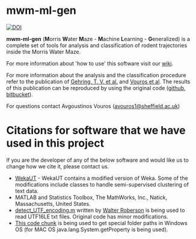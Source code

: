 # mwm-ml-gen

[![DOI](https://zenodo.org/badge/DOI/10.5281/zenodo.1117837.svg)](https://doi.org/10.5281/zenodo.1117837)

**mwm-ml-gen** (**M**orris **W**ater **M**aze - **M**achine **L**earning - **G**eneralized) is a complete set of tools for analysis and classification of rodent trajectories inside the Morris Water Maze. 

For more information about 'how to use' this software visit our [wiki](https://github.com/RodentDataAnalytics/mwm-ml-gen/wiki).

For more information about the analysis and the classification procedure refer to the publication of [Gehring, T. V. et al.](http://www.nature.com/articles/srep14562) and [Vouros et al](https://arxiv.org/abs/1711.07446). The results of this publication can be reproduced by using the original code ([github](https://github.com/RodentDataAnalytics/mwm-ml), [bitbucket](https://bitbucket.org/tiagogehring/mwm_trajectories)).

For questions contact Avgoustinos Vouros (avouros1@sheffield.ac.uk)

# Citations for software that we have used in this project

If you are the developer of any of the below software and would like us to change how we cite it, please contact us.

* [WekaUT](http://www.cs.utexas.edu/users/ml/risc/code/) - WekaUT contains a modified version of Weka. Some of the modifications include classes to handle semi-supervised clustering of text data.
* MATLAB and Statistics Toolbox, The MathWorks, Inc., Natick, Massachusetts, United States.
* [detect_UTF_encoding.m](https://uk.mathworks.com/matlabcentral/answers/uploaded_files/45445/detect_UTF_encoding.m) written by [Walter Roberson](https://uk.mathworks.com/matlabcentral/profile/authors/434782-walter-roberson) is being used to read UTF16LE txt files. Original code has minor modifications.
* [This code chunk](https://uk.mathworks.com/help/matlab/matlab_external/read-special-system-folder-path.html) is being used to get special folder paths in Windows OS (for MAC OS java.lang.System.getProperty is being used).
